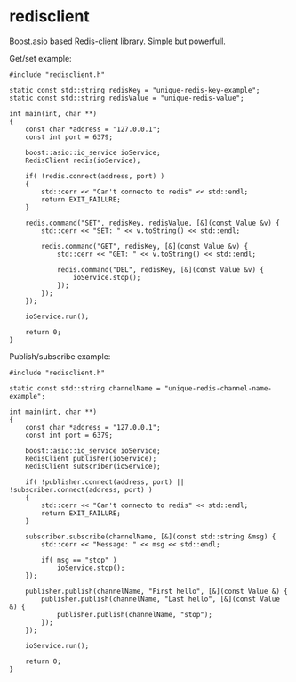 redisclient
===========

Boost.asio based Redis-client library. Simple but powerfull.


Get/set example:

    #include "redisclient.h"
    
    static const std::string redisKey = "unique-redis-key-example";
    static const std::string redisValue = "unique-redis-value";
    
    int main(int, char **)
    {
        const char *address = "127.0.0.1";
        const int port = 6379;
    
        boost::asio::io_service ioService;
        RedisClient redis(ioService);
    
        if( !redis.connect(address, port) )
        {
            std::cerr << "Can't connecto to redis" << std::endl;
            return EXIT_FAILURE;
        }
    
        redis.command("SET", redisKey, redisValue, [&](const Value &v) {
            std::cerr << "SET: " << v.toString() << std::endl;
    
            redis.command("GET", redisKey, [&](const Value &v) {
                std::cerr << "GET: " << v.toString() << std::endl;
    
                redis.command("DEL", redisKey, [&](const Value &v) {
                    ioService.stop();
                });
            });
        });
    
        ioService.run();
    
        return 0;
    }

    
Publish/subscribe example:

    #include "redisclient.h"
    
    static const std::string channelName = "unique-redis-channel-name-example";
    
    int main(int, char **)
    {
        const char *address = "127.0.0.1";
        const int port = 6379;
    
        boost::asio::io_service ioService;
        RedisClient publisher(ioService);
        RedisClient subscriber(ioService);
    
        if( !publisher.connect(address, port) || !subscriber.connect(address, port) )
        {
            std::cerr << "Can't connecto to redis" << std::endl;
            return EXIT_FAILURE;
        }
    
        subscriber.subscribe(channelName, [&](const std::string &msg) {
            std::cerr << "Message: " << msg << std::endl;
    
            if( msg == "stop" )
                ioService.stop();
        });
    
        publisher.publish(channelName, "First hello", [&](const Value &) {
            publisher.publish(channelName, "Last hello", [&](const Value &) {
                publisher.publish(channelName, "stop");
            });
        });
    
        ioService.run();
    
        return 0;
    }
